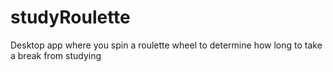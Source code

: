 # studyRoulette
Desktop app where you spin a roulette wheel to determine how long to take a break from studying
